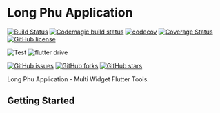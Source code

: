# Long Phu Application

[![Build Status](https://travis-ci.org/longphu0001/my-app.svg?branch=master)](https://travis-ci.org/longphu0001/my-app) [![Codemagic build status](https://api.codemagic.io/apps/5ee328daac49990008d84624/5ee328daac49990008d84623/status_badge.svg)](https://codemagic.io/apps/5ee328daac49990008d84624/5ee328daac49990008d84623/latest_build) [![codecov](https://codecov.io/gh/longphu0001/my-app/branch/master/graph/badge.svg)](https://codecov.io/gh/longphu0001/my-app) [![Coverage Status](https://coveralls.io/repos/github/longphu0001/my-app/badge.svg?branch=master)](https://coveralls.io/github/longphu0001/my-app?branch=master) [![GitHub license](https://img.shields.io/github/license/longphu0001/my-app?style=flat-square)](https://github.com/longphu0001/my-app)

![Test](https://github.com/longphu0001/my-app/workflows/Test/badge.svg) ![flutter drive](https://github.com/longphu0001/my-app/workflows/flutter%20drive/badge.svg)

[![GitHub issues](https://img.shields.io/github/issues/longphu0001/my-app?style=flat-square)](https://github.com/longphu0001/my-app/issues) [![GitHub forks](https://img.shields.io/github/forks/longphu0001/my-app?style=flat-square)](https://github.com/longphu0001/my-app/network) [![GitHub stars](https://img.shields.io/github/stars/longphu0001/my-app?style=flat-square)](https://github.com/longphu0001/my-app/stargazers)

Long Phu Application - Multi Widget Flutter Tools.

## Getting Started
